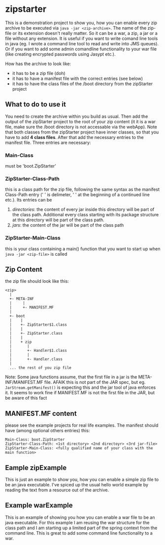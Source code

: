 zipstarter
==========

This is a demonstration project to show you, how you can enable every zip archive to be executed via
`java -jar <zip-archive>`. The name of the zip-file or its extension doesn't really matter. So it can be
a war, a zip, a jar or a file without any extension. It is useful if you want to write comand line tools in java
(eg. I wrote a command line tool to read and write into JMS queues). Or if you want to add some admin comandline
functionality to your war file (like creating encrypted passwords using Jasypt etc.).

How has the archive to look like:

* it has to be a zip file (doh)
* it has to have a manifest file with the correct entries (see below)
* it has to have the class files of the /boot directory from the zipStarter project

What to do to use it
--------------------
You need to create the archive within you build as usual. Then add the output of the zipStarter project to the root
of your zip content (it it is a war file, make sure the /boot directory is not accessable via the webApp).
Note that both classes from the zipStarter project have inner classes, so that you have to add **4 class files**.
After that add the necessary entries to the manifest file. Three entries are necessary:

### Main-Class ###

must be 'boot.ZipStarter'

### ZipStarter-Class-Path ###

this is a class path for the zip file, following the same syntax as the manifest Class-Path entry (' ' is delimeter,
' ' at the beginning of a continued line etc.). Its entries can be

1. _directories_: the content of every jar inside this directory will be part of the class path. Additional every class
 starting with its package structure at this directory will be part of the class path.
2. _jars_: the content of the jar will be part of the class path

### ZipStarter-Main-Class ###

this is your class containing a main() function that you want to start up when `java -jar <zip-file>` is called

Zip Content
-----------
the zip file should look like this:

    <zip>
      |
      +- META-INF
      |     |
      |     +- MANIFEST.MF
      |
      +- boot
      |    |
      |    +- ZipStarter$1.class
      |    |
      |    +- ZipStarter.class
      |    |
      |    + zip
      |       |
      |       +- Handler$1.class
      |       |
      |       +- Handler.class
      |
      ... the rest of you zip file

Note: Some java functions assume, that the first file in a jar is the META-INF/MANIFEST.MF file. AFAIK this is not part
of the JAR spec, but eg. `JarStream.getManifest()` is expecting this and the jar tool of java enforces it. It seems to
work fine if MANIFEST.MF is not the first file in the JAR, but be aware of this fact

MANIFEST.MF content
-------------------
please see the example projects for real life examples. The manifest should have (among optional others entries) this:

    Main-Class: boot.ZipStarter
    ZipStarter-Class-Path: <1st directory> <2nd directoyr> <3rd jar-file>
    ZipStarter-Main-Class: <fully qualified name of your class with the main function>


Eample zipExample
-----------------
This is just an example to show you, how you can enable a simple zip file to be an java executable. I've spiced up
the usual hello world example by reading the text from a resource out of the archive.

Example warExample
------------------
This is an example of showing you how you can enable a war file to be an java executable. For this example I am reusing
the war structure for the class path and I am starting up a limited part of the spring context from the command line.
This is great to add some command line functionality to a war.
